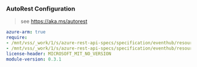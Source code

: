### AutoRest Configuration

> see https://aka.ms/autorest

``` yaml
azure-arm: true
require:
- /mnt/vss/_work/1/s/azure-rest-api-specs/specification/eventhub/resource-manager/readme.md
- /mnt/vss/_work/1/s/azure-rest-api-specs/specification/eventhub/resource-manager/readme.go.md
license-header: MICROSOFT_MIT_NO_VERSION
module-version: 0.3.1
```